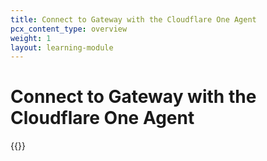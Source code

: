 ```yaml
---
title: Connect to Gateway with the Cloudflare One Agent
pcx_content_type: overview
weight: 1
layout: learning-module
---
```


# Connect to Gateway with the Cloudflare One Agent

{{<learning-module-summary>}}